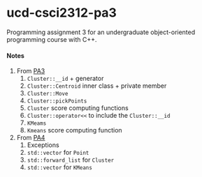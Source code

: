 # ucd-csci2312-pa3
Programming assignment 3 for an undergraduate object-oriented programming course with C++.

#### Notes
1. From [PA3](https://ucdenver.instructure.com/courses/327553/pages/programming-assignment-3)
   1. `Cluster::__id` + generator
   2. `Cluster::Centroid` inner class + private member
   3. `Cluster::Move`
   4. `Cluster::pickPoints`
   5. `Cluster` score computing functions
   6. `Cluster::operator<<` to include the `Cluster::__id`
   7. `KMeams`
   8. `Kmeans` score computing function
2. From [PA4](https://ucdenver.instructure.com/courses/327552/pages/programming-assignment-4)
   1. Exceptions
   2. `std::vector` for `Point`
   3. `std::forward_list` for `Cluster`
   4. `std::vector` for `KMeans`

